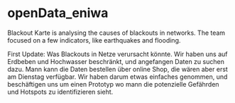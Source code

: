 # openData_eniwa

Blackout Karte is analysing the causes of blackouts in networks. The team focused on a few indicators, like earthquakes and flooding.

First Update: Was Blackouts in Netze verursacht könnte. Wir haben uns auf Erdbeben und Hochwasser beschränkt, und angefangen Daten zu suchen dazu. Mann kann die Daten bestellen über online Shop, die wären aber erst am Dienstag verfügbar. Wir haben darum etwas einfaches genommen, und beschäftigen uns um einen Prototyp wo mann die potenzielle Gefährden und Hotspots zu identifizieren sieht.